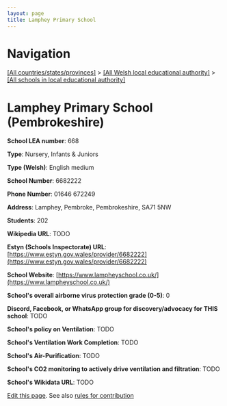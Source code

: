 ```yaml
---
layout: page
title: Lamphey Primary School
---
```

# Navigation

[[All countries/states/provinces]](../../..) > [[All Welsh local educational authority]](../..) > [[All schools in local educational authority]](..)

# Lamphey Primary School (Pembrokeshire)

**School LEA number**: 668

**Type**: Nursery, Infants & Juniors

**Type (Welsh)**: English medium

**School Number**: 6682222

**Phone Number**: 01646 672249

**Address**: Lamphey, Pembroke, Pembrokeshire, SA71 5NW

**Students**: 202

**Wikipedia URL**: TODO

**Estyn (Schools Inspectorate) URL**: [https://www.estyn.gov.wales/provider/6682222](https://www.estyn.gov.wales/provider/6682222)

**School Website**: [https://www.lampheyschool.co.uk/](https://www.lampheyschool.co.uk/)

**School's overall airborne virus protection grade (0-5)**: 0

**Discord, Facebook, or WhatsApp group for discovery/advocacy for THIS school**: TODO

**School's policy on Ventilation**: TODO

**School's Ventilation Work Completion**: TODO

**School's Air-Purification**: TODO

**School's CO2 monitoring to actively drive ventilation and filtration**: TODO

**School's Wikidata URL**: TODO




[Edit this page](https://github.com/ventilate-schools/Wales/edit/prif/./Pembrokeshire/Lamphey_Primary_School.md). See also [rules for contribution](../../../contribution-rules/)